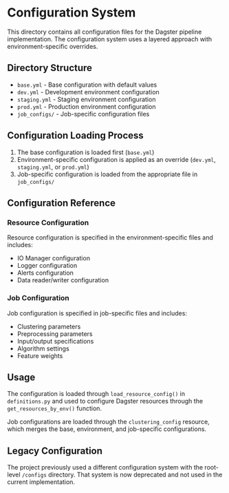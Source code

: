 # Configuration System

This directory contains all configuration files for the Dagster pipeline implementation. The configuration system uses a layered approach with environment-specific overrides.

## Directory Structure

- `base.yml` - Base configuration with default values
- `dev.yml` - Development environment configuration
- `staging.yml` - Staging environment configuration
- `prod.yml` - Production environment configuration
- `job_configs/` - Job-specific configuration files

## Configuration Loading Process

1. The base configuration is loaded first (`base.yml`)
2. Environment-specific configuration is applied as an override (`dev.yml`, `staging.yml`, or `prod.yml`)
3. Job-specific configuration is loaded from the appropriate file in `job_configs/`

## Configuration Reference

### Resource Configuration

Resource configuration is specified in the environment-specific files and includes:

- IO Manager configuration
- Logger configuration
- Alerts configuration
- Data reader/writer configuration

### Job Configuration

Job configuration is specified in job-specific files and includes:

- Clustering parameters
- Preprocessing parameters
- Input/output specifications
- Algorithm settings
- Feature weights

## Usage

The configuration is loaded through `load_resource_config()` in `definitions.py` and used to configure Dagster resources through the `get_resources_by_env()` function.

Job configurations are loaded through the `clustering_config` resource, which merges the base, environment, and job-specific configurations.

## Legacy Configuration

The project previously used a different configuration system with the root-level `/configs` directory. That system is now deprecated and not used in the current implementation.

